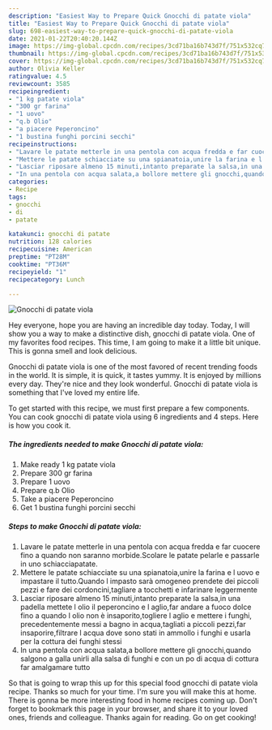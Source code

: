 ```yaml
---
description: "Easiest Way to Prepare Quick Gnocchi di patate viola"
title: "Easiest Way to Prepare Quick Gnocchi di patate viola"
slug: 698-easiest-way-to-prepare-quick-gnocchi-di-patate-viola
date: 2021-01-22T20:40:20.144Z
image: https://img-global.cpcdn.com/recipes/3cd71ba16b743d7f/751x532cq70/gnocchi-di-patate-viola-recipe-main-photo.jpg
thumbnail: https://img-global.cpcdn.com/recipes/3cd71ba16b743d7f/751x532cq70/gnocchi-di-patate-viola-recipe-main-photo.jpg
cover: https://img-global.cpcdn.com/recipes/3cd71ba16b743d7f/751x532cq70/gnocchi-di-patate-viola-recipe-main-photo.jpg
author: Olivia Keller
ratingvalue: 4.5
reviewcount: 3585
recipeingredient:
- "1 kg patate viola"
- "300 gr farina"
- "1 uovo"
- "q.b Olio"
- "a piacere Peperoncino"
- "1 bustina funghi porcini secchi"
recipeinstructions:
- "Lavare le patate metterle in una pentola con acqua fredda e far cuocere fino a quando non saranno morbide.Scolare le patate pelarle e passarle in uno schiacciapatate."
- "Mettere le patate schiacciate su una spianatoia,unire la farina e l uovo e impastare il tutto.Quando l impasto sarà omogeneo prendete dei piccoli pezzi e fare dei cordoncini,tagliare a tocchetti e infarinare leggermente"
- "Lasciar riposare almeno 15 minuti,intanto preparate la salsa,in una padella mettete l olio il peperoncino e l aglio,far andare a fuoco dolce fino a quando l olio non è insaporito,togliere l aglio e mettere i funghi, precedentemente messi a bagno in acqua,tagliati a piccoli pezzi,far insaporire,filtrare l acqua dove sono stati in ammollo i funghi e usarla per la cottura dei funghi stessi"
- "In una pentola con acqua salata,a bollore mettere gli gnocchi,quando salgono a galla unirli alla salsa di funghi e con un po di acqua di cottura far amalgamare tutto"
categories:
- Recipe
tags:
- gnocchi
- di
- patate

katakunci: gnocchi di patate 
nutrition: 128 calories
recipecuisine: American
preptime: "PT28M"
cooktime: "PT36M"
recipeyield: "1"
recipecategory: Lunch

---
```



![Gnocchi di patate viola](https://img-global.cpcdn.com/recipes/3cd71ba16b743d7f/751x532cq70/gnocchi-di-patate-viola-recipe-main-photo.jpg)

Hey everyone, hope you are having an incredible day today. Today, I will show you a way to make a distinctive dish, gnocchi di patate viola. One of my favorites food recipes. This time, I am going to make it a little bit unique. This is gonna smell and look delicious.



Gnocchi di patate viola is one of the most favored of recent trending foods in the world. It is simple, it is quick, it tastes yummy. It is enjoyed by millions every day. They're nice and they look wonderful. Gnocchi di patate viola is something that I've loved my entire life.


To get started with this recipe, we must first prepare a few components. You can cook gnocchi di patate viola using 6 ingredients and 4 steps. Here is how you cook it.

<!--inarticleads1-->

##### The ingredients needed to make Gnocchi di patate viola:

1. Make ready 1 kg patate viola
1. Prepare 300 gr farina
1. Prepare 1 uovo
1. Prepare q.b Olio
1. Take a piacere Peperoncino
1. Get 1 bustina funghi porcini secchi




<!--inarticleads2-->

##### Steps to make Gnocchi di patate viola:

1. Lavare le patate metterle in una pentola con acqua fredda e far cuocere fino a quando non saranno morbide.Scolare le patate pelarle e passarle in uno schiacciapatate.
1. Mettere le patate schiacciate su una spianatoia,unire la farina e l uovo e impastare il tutto.Quando l impasto sarà omogeneo prendete dei piccoli pezzi e fare dei cordoncini,tagliare a tocchetti e infarinare leggermente
1. Lasciar riposare almeno 15 minuti,intanto preparate la salsa,in una padella mettete l olio il peperoncino e l aglio,far andare a fuoco dolce fino a quando l olio non è insaporito,togliere l aglio e mettere i funghi, precedentemente messi a bagno in acqua,tagliati a piccoli pezzi,far insaporire,filtrare l acqua dove sono stati in ammollo i funghi e usarla per la cottura dei funghi stessi
1. In una pentola con acqua salata,a bollore mettere gli gnocchi,quando salgono a galla unirli alla salsa di funghi e con un po di acqua di cottura far amalgamare tutto




So that is going to wrap this up for this special food gnocchi di patate viola recipe. Thanks so much for your time. I'm sure you will make this at home. There is gonna be more interesting food in home recipes coming up. Don't forget to bookmark this page in your browser, and share it to your loved ones, friends and colleague. Thanks again for reading. Go on get cooking!

